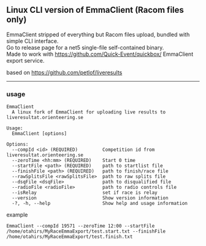 ## Linux CLI version of EmmaClient (Racom files only)

EmmaClient stripped of everything but Racom files upload, bundled with simple CLI interface.  
Go to release page for a net5 single-file self-contained binary.  
Made to work with https://github.com/Quick-Event/quickbox/ EmmaClient export service.  

based on https://github.com/petlof/liveresults

---

### usage
```
EmmaClient
  A linux fork of EmmaClient for uploading live results to liveresultat.orienteering.se

Usage:
  EmmaClient [options]

Options:
  --compId <id> (REQUIRED)         Competition id from liveresultat.orienteering.se
  --zeroTime <hh:mm> (REQUIRED)    Start 0 time
  --startFile <path> (REQUIRED)    path to startlist file
  --finishFile <path> (REQUIRED)   path to finish/race file
  --rawSplitsFile <rawSplitsFile>  path to raw splits file
  --dsqFile <dsqFile>              path to disqualified file
  --radioFile <radioFile>          path to radio controls file
  --isRelay                        set if race is relay
  --version                        Show version information
  -?, -h, --help                   Show help and usage information
```
example
```
EmmaClient --compId 19571 --zeroTime 12:00 --startFile /home/otahirs/MyRaceEmmaExport/test.start.txt --finishFile /home/otahirs/MyRaceEmmaExport/test.finish.txt 
```
